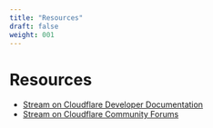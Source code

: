 ```yaml
---
title: "Resources"
draft: false
weight: 001
---
```


# Resources

- [Stream on Cloudflare Developer Documentation](https://developers.cloudflare.com/stream)
- [Stream on Cloudflare Community Forums](https://community.cloudflare.com/c/developers/stream/52)
